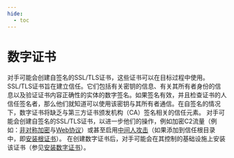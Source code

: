 ```yaml
---
hide:
  - toc
---
```


# 数字证书

对手可能会创建自签名的SSL/TLS证书，这些证书可以在目标过程中使用。SSL/TLS证书旨在建立信任。它们包括有关密钥的信息、有关其所有者身份的信息以及验证证书内容正确性的实体的数字签名。如果签名有效，并且检查证书的人信任签名者，那么他们就知道可以使用该密钥与其所有者通信。在自签名的情况下，数字证书将缺乏与第三方证书颁发机构（CA）签名相关的信任元素。  对手可能会创建自签名的SSL/TLS证书，以进一步他们的操作，例如加密C2流量（例如：[非对称加密](https://attack.mitre.org/techniques/T1573/002)与[Web协议](https://attack.mitre.org/techniques/T1071/001)）或甚至启用[中间人攻击](https://attack.mitre.org/techniques/T1557)（如果添加到信任根目录中，即[安装根证书](https://attack.mitre.org/techniques/T1553/004)）。  在创建数字证书后，对手可能会在其控制的基础设施上安装该证书（参见[安装数字证书](https://attack.mitre.org/techniques/T1608/003)）。
